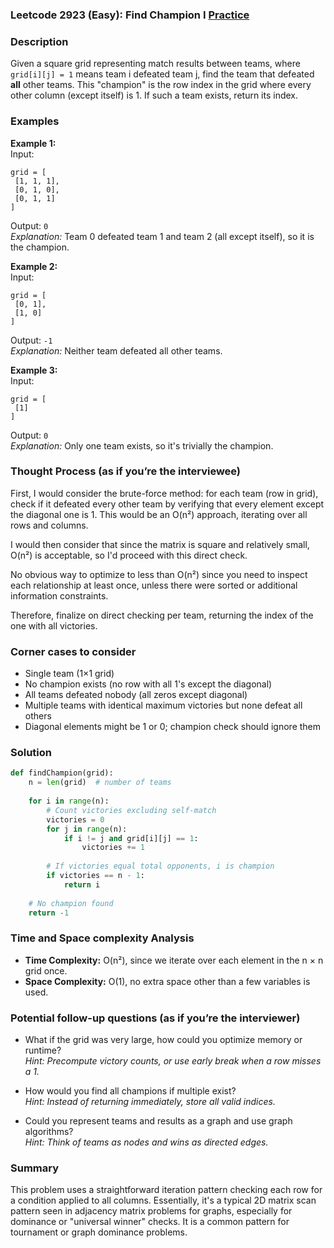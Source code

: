 ### Leetcode 2923 (Easy): Find Champion I [Practice](https://leetcode.com/problems/find-champion-i)

### Description  
Given a square grid representing match results between teams, where `grid[i][j] = 1` means team i defeated team j, find the team that defeated **all** other teams. This "champion" is the row index in the grid where every other column (except itself) is 1. If such a team exists, return its index.

### Examples  

**Example 1:**  
Input:  
```
grid = [
 [1, 1, 1],
 [0, 1, 0],
 [0, 1, 1]
]
```  
Output: `0`  
*Explanation:* Team 0 defeated team 1 and team 2 (all except itself), so it is the champion.

**Example 2:**  
Input:  
```
grid = [
 [0, 1],
 [1, 0]
]
```  
Output: `-1`  
*Explanation:* Neither team defeated all other teams.

**Example 3:**  
Input:  
```
grid = [
 [1]
]
```  
Output: `0`  
*Explanation:* Only one team exists, so it's trivially the champion.

### Thought Process (as if you’re the interviewee)  
First, I would consider the brute-force method: for each team (row in grid), check if it defeated every other team by verifying that every element except the diagonal one is 1. This would be an O(n²) approach, iterating over all rows and columns.

I would then consider that since the matrix is square and relatively small, O(n²) is acceptable, so I'd proceed with this direct check.

No obvious way to optimize to less than O(n²) since you need to inspect each relationship at least once, unless there were sorted or additional information constraints.

Therefore, finalize on direct checking per team, returning the index of the one with all victories.

### Corner cases to consider  
- Single team (1×1 grid)  
- No champion exists (no row with all 1's except the diagonal)  
- All teams defeated nobody (all zeros except diagonal)  
- Multiple teams with identical maximum victories but none defeat all others  
- Diagonal elements might be 1 or 0; champion check should ignore them

### Solution

```python
def findChampion(grid):
    n = len(grid)  # number of teams
    
    for i in range(n):
        # Count victories excluding self-match
        victories = 0
        for j in range(n):
            if i != j and grid[i][j] == 1:
                victories += 1
        
        # If victories equal total opponents, i is champion
        if victories == n - 1:
            return i
    
    # No champion found
    return -1
```

### Time and Space complexity Analysis  

- **Time Complexity:** O(n²), since we iterate over each element in the n × n grid once.  
- **Space Complexity:** O(1), no extra space other than a few variables is used.

### Potential follow-up questions (as if you’re the interviewer)  

- What if the grid was very large, how could you optimize memory or runtime?  
  *Hint: Precompute victory counts, or use early break when a row misses a 1.*

- How would you find all champions if multiple exist?  
  *Hint: Instead of returning immediately, store all valid indices.*

- Could you represent teams and results as a graph and use graph algorithms?  
  *Hint: Think of teams as nodes and wins as directed edges.*

### Summary
This problem uses a straightforward iteration pattern checking each row for a condition applied to all columns. Essentially, it's a typical 2D matrix scan pattern seen in adjacency matrix problems for graphs, especially for dominance or "universal winner" checks. It is a common pattern for tournament or graph dominance problems.